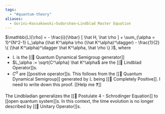 ```yaml
---
tags:
  - "#quantum-theory"
aliases:
  - Gorini–Kossakowski–Sudarshan–Lindblad Master Equation
---
```

$\mathbb{L}[\rho] = - \frac{i}{\hbar} [ \hat H, \hat \rho ] + \sum_{\alpha = 1}^{N^2-1} L_\alpha (\hat K^\alpha \rho (\hat K^\alpha)^\dagger) - \frac{1}{2} \{ (\hat K^\alpha)^\dagger \hat K^\alpha, \hat \rho \} )$, where
- $\mathbb{L}$ is the [[📘 Quantum Dynamical Semigroup generator]]
- $L_\alpha := \sqrt{C^\alpha} \hat K^\alpha$  are the [[📘 Lindblad Operator]]s.
- $C^\alpha$ are [[positive operator]]s. This follows from the [[📘 Quantum Dynamical Semigroup]] generated by $\mathbb{L}$ being [[📘 Completely Positive]]. I need to write down this proof. [[Help me ❓]]

The Lindbladian generalizes the [[📕 Postulate 4 - Schrodinger Equation]] to [[open quantum system]]s. In this context, the time evolution is no longer described by [[📘 Unitary Operator]]s.